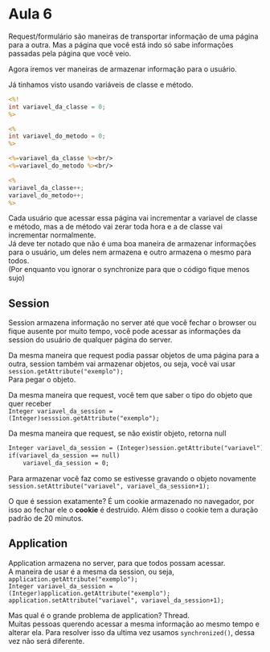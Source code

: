 # Aula 6
Request/formulário são maneiras de transportar informação de uma página para a outra.
Mas a página que você está indo só sabe informações passadas pela página que você veio.  

Agora iremos ver maneiras de armazenar informação para o usuário.  

Já tinhamos visto usando variáveis de classe e método.  
```JSP
<%!
int variavel_da_classe = 0;
%>

<%
int variavel_do_metodo = 0;
%>

<%=variavel_da_classe %><br/>
<%=variavel_do_metodo %><br/>

<%
variavel_da_classe++;
variavel_do_metodo++;
%>
```

Cada usuário que acessar essa página vai incrementar a variavel de classe e método, mas a de método vai zerar toda hora e a de classe vai incrementar normalmente.  
Já deve ter notado que não é uma boa maneira de armazenar informações para o usuário, um deles nem armazena e outro armazena o mesmo para todos.  
(Por enquanto vou ignorar o synchronize para que o código fique menos sujo)

## Session
Session armazena informação no server até que você fechar o browser ou fique ausente por muito tempo, você pode acessar as informações da session do usuário de qualquer página do server.  

Da mesma maneira que request podia passar objetos de uma página para a outra, session também vai armazenar objetos, ou seja, você vai usar  
`session.getAttribute("exemplo");`  
Para pegar o objeto.  

Da mesma maneira que request, você tem que saber o tipo do objeto que quer receber  
`Integer variavel_da_session = (Integer)sesssion.getAttribute("exemplo");`  

Da mesma maneira que request, se não existir objeto, retorna null  
```JSP
Integer variavel_da_session = (Integer)session.getAttribute("variavel");
if(variavel_da_session == null)
	variavel_da_session = 0;
```

Para armazenar você faz como se estivesse gravando o objeto novamente  
`session.setAttribute("variavel", variavel_da_session+1);`

O que é session exatamente? É um cookie armazenado no navegador, por isso ao fechar ele o **cookie** é destruido. Além disso o cookie tem a duração padrão de 20 minutos.

## Application
Application armazena no server, para que todos possam acessar.  
A maneira de usar é a mesma da session, ou seja,  
`application.getAttribute("exemplo");`  
`Integer variavel_da_session = (Integer)application.getAttribute("exemplo");`  
`application.setAttribute("variavel", variavel_da_session+1);`  

Mas qual é o grande problema de application? Thread.  
Muitas pessoas querendo acessar a mesma informação ao mesmo tempo e alterar ela. Para resolver isso da ultima vez usamos `synchronized()`, dessa vez não será diferente.  
